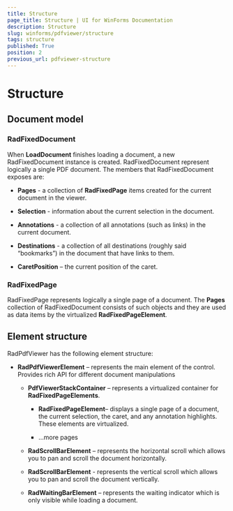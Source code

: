 ```yaml
---
title: Structure
page_title: Structure | UI for WinForms Documentation
description: Structure
slug: winforms/pdfviewer/structure
tags: structure
published: True
position: 2
previous_url: pdfviewer-structure
---
```


# Structure



## Document model

### RadFixedDocument

When __LoadDocument__ finishes loading a document, a new RadFixedDocument instance is created. RadFixedDocument represent logically a single PDF document. The members that RadFixedDocument exposes are:

* __Pages__ - a collection of __RadFixedPage__ items created for the current document in the viewer.

* __Selection__ - information about the current selection in the document.

* __Annotations__ - a collection of all annotations (such as links) in the current document.

* __Destinations__ - a collection of all destinations (roughly said “bookmarks”) in the document that have links to them.

* __CaretPosition__ – the current position of the caret.

### RadFixedPage

RadFixedPage represents logically a single page of a document. The __Pages__ collection of RadFixedDocument consists of such objects and they are used as data items by the virtualized __RadFixedPageElement__.

## Element structure

RadPdfViewer has the following element structure:

* __RadPdfViewerElement__ – represents the main element of the control. Provides rich API for different document manipulations

  * __PdfViewerStackContainer__ – represents a virtualized container for __RadFixedPageElements__.

    * __RadFixedPageElement__– displays a single page of a document, the current selection, the caret, and any annotation highlights. These elements are virtualized.

    * ...more pages

  * __RadScrollBarElement__ – represents the horizontal scroll which allows you to pan and scroll the document horizontally.

  * __RadScrollBarElement__ - represents the vertical scroll which allows you to pan and scroll the document vertically.

  * __RadWaitingBarElement__ – represents the waiting indicator which is only visible while loading a document.
